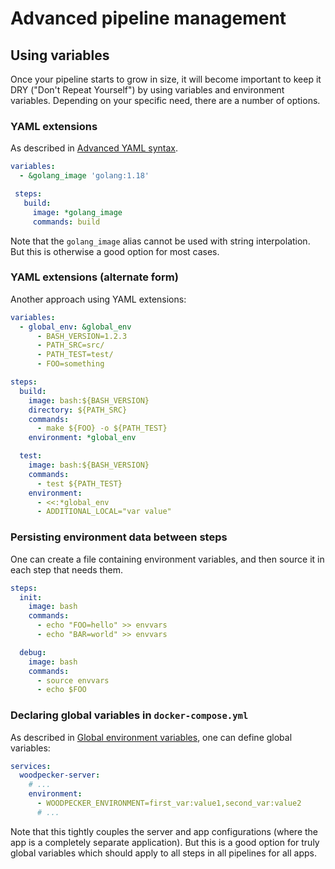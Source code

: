 # Advanced pipeline management

## Using variables

Once your pipeline starts to grow in size, it will become important to keep it DRY ("Don't Repeat Yourself") by using variables and environment variables. Depending on your specific need, there are a number of options.

### YAML extensions

As described in [Advanced YAML syntax](./35-advanced-yaml-syntax.md).

```yml
variables:
  - &golang_image 'golang:1.18'

 steps:
   build:
     image: *golang_image
     commands: build
```

Note that the `golang_image` alias cannot be used with string interpolation. But this is otherwise a good option for most cases.

### YAML extensions (alternate form)

Another approach using YAML extensions:

```yml
variables:
  - global_env: &global_env
      - BASH_VERSION=1.2.3
      - PATH_SRC=src/
      - PATH_TEST=test/
      - FOO=something

steps:
  build:
    image: bash:${BASH_VERSION}
    directory: ${PATH_SRC}
    commands:
      - make ${FOO} -o ${PATH_TEST}
    environment: *global_env

  test:
    image: bash:${BASH_VERSION}
    commands:
      - test ${PATH_TEST}
    environment:
      - <<:*global_env
      - ADDITIONAL_LOCAL="var value"
```

### Persisting environment data between steps

One can create a file containing environment variables, and then source it in each step that needs them.

```yml
steps:
  init:
    image: bash
    commands:
      - echo "FOO=hello" >> envvars
      - echo "BAR=world" >> envvars

  debug:
    image: bash
    commands:
      - source envvars
      - echo $FOO
```

### Declaring global variables in `docker-compose.yml`

As described in [Global environment variables](./50-environment.md#global-environment-variables), one can define global variables:

```yml
services:
  woodpecker-server:
    # ...
    environment:
      - WOODPECKER_ENVIRONMENT=first_var:value1,second_var:value2
      # ...
```

Note that this tightly couples the server and app configurations (where the app is a completely separate application). But this is a good option for truly global variables which should apply to all steps in all pipelines for all apps.
